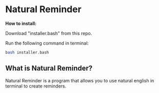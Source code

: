 # Natural Reminder

**How to install:**

Download "installer.bash" from this repo.

Run the following command in terminal:
```bash
bash installer.bash
```

## What is Natural Reminder?
Natural Reminder is a program that allows you to use natural english in terminal to create reminders.